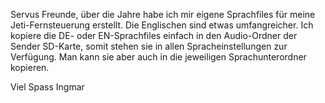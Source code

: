 Servus Freunde,
über die Jahre habe ich mir eigene Sprachfiles für meine Jeti-Fernsteuerung erstellt.
Die Englischen sind etwas umfangreicher.
Ich kopiere die DE- oder EN-Sprachfiles einfach in den Audio-Ordner der Sender SD-Karte, somit stehen sie in allen Spracheinstellungen zur Verfügung.
Man kann sie aber auch in die jeweiligen Sprachunterordner kopieren.

Viel Spass
Ingmar
